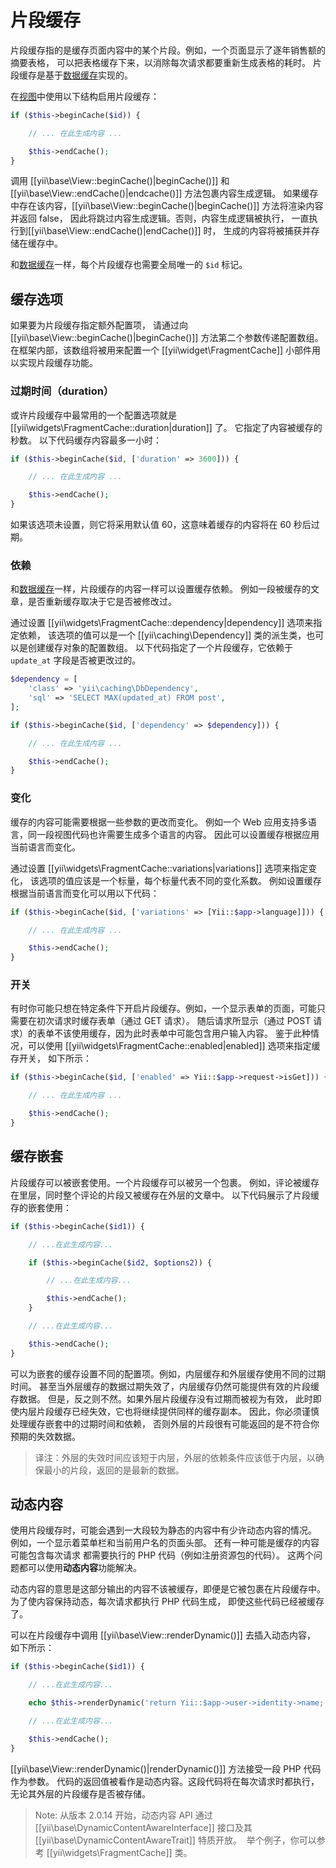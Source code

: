 片段缓存
=======

片段缓存指的是缓存页面内容中的某个片段。例如，一个页面显示了逐年销售额的摘要表格，
可以把表格缓存下来，以消除每次请求都要重新生成表格的耗时。
片段缓存是基于[数据缓存](caching-data.md)实现的。

在[视图](structure-views.md)中使用以下结构启用片段缓存：

```php
if ($this->beginCache($id)) {

    // ... 在此生成内容 ...

    $this->endCache();
}
```

调用 [[yii\base\View::beginCache()|beginCache()]] 和 [[yii\base\View::endCache()|endcache()]] 方法包裹内容生成逻辑。
如果缓存中存在该内容，[[yii\base\View::beginCache()|beginCache()]] 方法将渲染内容并返回 false，
因此将跳过内容生成逻辑。否则，内容生成逻辑被执行，
一直执行到[[yii\base\View::endCache()|endCache()]] 时，
生成的内容将被捕获并存储在缓存中。

和[数据缓存](caching-data.md)一样，每个片段缓存也需要全局唯一的 `$id` 标记。


## 缓存选项 <span id="caching-options"></span>

如果要为片段缓存指定额外配置项，
请通过向 [[yii\base\View::beginCache()|beginCache()]] 
方法第二个参数传递配置数组。在框架内部，该数组将被用来配置一个 [[yii\widget\FragmentCache]] 
小部件用以实现片段缓存功能。

### 过期时间（duration） <span id="duration"></span>

或许片段缓存中最常用的一个配置选项就是 [[yii\widgets\FragmentCache::duration|duration]] 了。
它指定了内容被缓存的秒数。
以下代码缓存内容最多一小时：

```php
if ($this->beginCache($id, ['duration' => 3600])) {

    // ... 在此生成内容 ...

    $this->endCache();
}
```

如果该选项未设置，则它将采用默认值 60，这意味着缓存的内容将在 60 秒后过期。


### 依赖 <span id="dependencies"></span>

和[数据缓存](caching-data.md)一样，片段缓存的内容一样可以设置缓存依赖。
例如一段被缓存的文章，是否重新缓存取决于它是否被修改过。

通过设置 [[yii\widgets\FragmentCache::dependency|dependency]] 选项来指定依赖，
该选项的值可以是一个 [[yii\caching\Dependency]] 类的派生类，也可以是创建缓存对象的配置数组。
以下代码指定了一个片段缓存，它依赖于 `update_at` 字段是否被更改过的。

```php
$dependency = [
    'class' => 'yii\caching\DbDependency',
    'sql' => 'SELECT MAX(updated_at) FROM post',
];

if ($this->beginCache($id, ['dependency' => $dependency])) {

    // ... 在此生成内容 ...

    $this->endCache();
}
```


### 变化 <span id="variations"></span>

缓存的内容可能需要根据一些参数的更改而变化。
例如一个 Web 应用支持多语言，同一段视图代码也许需要生成多个语言的内容。
因此可以设置缓存根据应用当前语言而变化。

通过设置 [[yii\widgets\FragmentCache::variations|variations]] 选项来指定变化，
该选项的值应该是一个标量，每个标量代表不同的变化系数。
例如设置缓存根据当前语言而变化可以用以下代码：

```php
if ($this->beginCache($id, ['variations' => [Yii::$app->language]])) {

    // ... 在此生成内容 ...

    $this->endCache();
}
```


### 开关 <span id="toggling-caching"></span>

有时你可能只想在特定条件下开启片段缓存。例如，一个显示表单的页面，可能只需要在初次请求时缓存表单（通过 GET 请求）。
随后请求所显示（通过 POST 请求）的表单不该使用缓存，因为此时表单中可能包含用户输入内容。
鉴于此种情况，可以使用 [[yii\widgets\FragmentCache::enabled|enabled]] 选项来指定缓存开关，
如下所示：

```php
if ($this->beginCache($id, ['enabled' => Yii::$app->request->isGet])) {

    // ... 在此生成内容 ...

    $this->endCache();
}
```


## 缓存嵌套 <span id="nested-caching"></span>

片段缓存可以被嵌套使用。一个片段缓存可以被另一个包裹。
例如，评论被缓存在里层，同时整个评论的片段又被缓存在外层的文章中。
以下代码展示了片段缓存的嵌套使用：

```php
if ($this->beginCache($id1)) {

    // ...在此生成内容...

    if ($this->beginCache($id2, $options2)) {

        // ...在此生成内容...

        $this->endCache();
    }

    // ...在此生成内容...

    $this->endCache();
}
```

可以为嵌套的缓存设置不同的配置项。例如，内层缓存和外层缓存使用不同的过期时间。
甚至当外层缓存的数据过期失效了，内层缓存仍然可能提供有效的片段缓存数据。
但是，反之则不然。如果外层片段缓存没有过期而被视为有效，
此时即使内层片段缓存已经失效，它也将继续提供同样的缓存副本。
因此，你必须谨慎处理缓存嵌套中的过期时间和依赖，
否则外层的片段很有可能返回的是不符合你预期的失效数据。
> 译注：外层的失效时间应该短于内层，外层的依赖条件应该低于内层，以确保最小的片段，返回的是最新的数据。

## 动态内容 <span id="dynamic-content"></span>

使用片段缓存时，可能会遇到一大段较为静态的内容中有少许动态内容的情况。
例如，一个显示着菜单栏和当前用户名的页面头部。
还有一种可能是缓存的内容可能包含每次请求
都需要执行的 PHP 代码（例如注册资源包的代码）。
这两个问题都可以使用**动态内容**功能解决。

动态内容的意思是这部分输出的内容不该被缓存，即便是它被包裹在片段缓存中。
为了使内容保持动态，每次请求都执行 PHP 代码生成，
即使这些代码已经被缓存了。

可以在片段缓存中调用 [[yii\base\View::renderDynamic()]] 去插入动态内容，
如下所示：

```php
if ($this->beginCache($id1)) {

    // ...在此生成内容...

    echo $this->renderDynamic('return Yii::$app->user->identity->name;');

    // ...在此生成内容...

    $this->endCache();
}
```

[[yii\base\View::renderDynamic()|renderDynamic()]] 方法接受一段 PHP 代码作为参数。
代码的返回值被看作是动态内容。这段代码将在每次请求时都执行，
无论其外层的片段缓存是否被存储。

> Note: 从版本 2.0.14 开始，动态内容 API 通过 [[yii\base\DynamicContentAwareInterface]] 接口及其 [[yii\base\DynamicContentAwareTrait]] 特质开放。
  举个例子，你可以参考 [[yii\widgets\FragmentCache]] 类。
